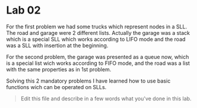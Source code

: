 # Lab 02
For the first problem we had some trucks which represent nodes in a SLL. The road and garage were 2 different lists. 
Actually the garage was a stack which is a special SLL which works according to LIFO mode and the road was a SLL with insertion at the beginning.

For the second problem, the garage was presented as a queue now, which is a special list wich works according to FIFO mode, and the road was a list with the same properties as in 1st problem.

Solving this 2 mandatory problems I have learned how to use basic functions wich can be operated on SLLs.
> Edit this file and describe in a few words what you've done in this lab.


